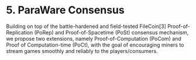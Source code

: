 # 5. ParaWare Consensus

Building on top of the battle-hardened and field-tested FileCoin\[3] Proof-of-Replication (PoRep) and Proof-of-Spacetime (PoSt) consensus mechanism, we propose two extensions, namely Proof-of-Computation (PoCom) and Proof of Computation-time (PoCt), with the goal of encouraging miners to stream games smoothly and reliably to the players/consumers.
